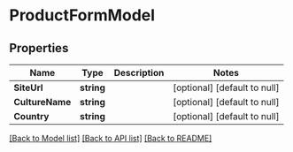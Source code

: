 # ProductFormModel

## Properties
Name | Type | Description | Notes
------------ | ------------- | ------------- | -------------
**SiteUrl** | **string** |  | [optional] [default to null]
**CultureName** | **string** |  | [optional] [default to null]
**Country** | **string** |  | [optional] [default to null]

[[Back to Model list]](../README.md#documentation-for-models) [[Back to API list]](../README.md#documentation-for-api-endpoints) [[Back to README]](../README.md)


